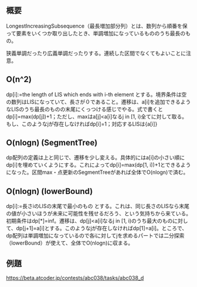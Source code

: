 ## 概要
LongestIncreasingSubsequence（最長増加部分列）とは、数列から順番を保って要素をいくつか取り出したとき、単調増加になっているもののうち最長のもの。

狭義単調だったり広義単調だったりする。連続した区間でなくてもよいことに注意。

## O(n^2)
dp[i]:=the length of LIS which ends with i-th element とする。境界条件は空の数列はLISになっていて、長さが０であること。遷移は、a[i]を追加できるようなLISのうち最長のものの末尾にくっつける感じでやる。式で書くとdp[i]=max(dp[j])+1；ただし、maxはa[j]<a[i]なるj in [1, i)全てに対して取る。もし、このようなjが存在しなければdp[i]=1；対応するLISは{a[i]}

## O(nlogn) (SegmentTree)
dp配列の定義は上と同じで、遷移を少し変える。具体的にはa[i]の小さい順にdp[i]を埋めていくようにする。これによってdp[i]=max(dp[1, i))+1とできるようになった。区間max・点更新のSegmentTreeがあれば全体でO(nlogn)で済む。

## O(nlogn) (lowerBound)
dp[i]:=長さiのLISの末尾で最小のもの とする。これは、同じ長さのLISなら末尾の値が小さいほうが未来に可能性を残せるだろう、という気持ちから来ている。初期条件はdp[\*]=inf。遷移は、dp[j]<a[i]なるj in [1, i)のうち最大のものに対して、dp[j+1]=a[i]とする。このようなjが存在しなければdp[1]=a[i]。ところで、dp配列は単調増加になっているので各iに対してjを求めるパートでは二分探索（lowerBound）が使えて、全体でO(nlogn)に収まる。

## 例題
https://beta.atcoder.jp/contests/abc038/tasks/abc038_d
